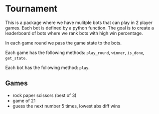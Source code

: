 # Tournament

This is a package where we have mulitple bots that can play in 2 player games. Each
bot is defined by a python function. The goal is to create a leaderboard of bots
where we rank bots with high win percentage.

In each game round we pass the game state to the bots.

Each game has the following methods: `play_round`, `winner`, `is_done`, `get_state`.

Each bot has the following method: `play`.

## Games

- rock paper scissors (best of 3)
- game of 21
- guess the next number 5 times, lowest abs diff wins

